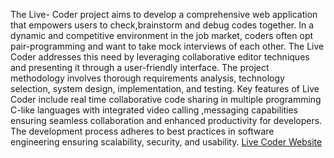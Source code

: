 The Live- Coder project aims to develop a comprehensive web application that empowers
users to check,brainstorm and debug codes together. In a dynamic and competitive environment in the job market, coders often opt pair-programming and want to take mock
interviews of each other. The Live Coder addresses this need by leveraging collaborative
editor techniques and presenting it through a user-friendly interface.
The project methodology involves thorough requirements analysis, technology selection,
system design, implementation, and testing. Key features of Live Coder include real time collaborative code sharing in multiple programming C-like languages with integrated
video calling ,messaging capabilities ensuring seamless collaboration and enhanced productivity for developers. The development process adheres to best practices in software
engineering ensuring scalability, security, and usability.
[Live Coder Website](https://live-coder.onrender.com/26638da6-66c0-4e5c-af14-1a8ae0536e6a?host=_)


